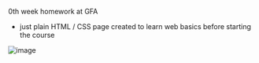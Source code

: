 0th week homework at GFA 

- just plain HTML / CSS page created to learn web basics before starting the course

![image](https://github.com/PavelSlimBilek/PavelSlimBilek.github.io/assets/140346419/c20dbb7a-c6c9-4fc1-8bde-bf5da15e4b30)
